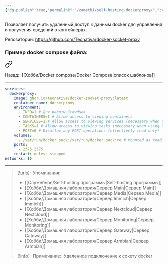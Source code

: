 ```yaml
---
{"dg-publish":true,"permalink":"/zametki/self-hosting-dockerproxy/","created":"2024-10-01 12:01","updated":"2024-10-06T00:17:24+03:00"}
---
```


Позволяет получить удаленный доступ к данным docker для управления и получения сведений о контейнерах.

Репозиторий: https://github.com/Tecnativa/docker-socket-proxy

### Пример docker compose файла:

<div class="transclusion internal-embed is-loaded"><a class="markdown-embed-link" href="/docker-compose/dockerproxy/" aria-label="Open link"><svg xmlns="http://www.w3.org/2000/svg" width="24" height="24" viewBox="0 0 24 24" fill="none" stroke="currentColor" stroke-width="2" stroke-linecap="round" stroke-linejoin="round" class="svg-icon lucide-link"><path d="M10 13a5 5 0 0 0 7.54.54l3-3a5 5 0 0 0-7.07-7.07l-1.72 1.71"></path><path d="M14 11a5 5 0 0 0-7.54-.54l-3 3a5 5 0 0 0 7.07 7.07l1.71-1.71"></path></svg></a><div class="markdown-embed">




Назад:: [[Хобби/Docker compose/Docker Compose\|список шаблонов]]

---

```yaml
services:
  dockerproxy:
    image: ghcr.io/tecnativa/docker-socket-proxy:latest
    container_name: dockerproxy
    environment:
	  - INFO=1 # Для работы Crowdsek
      - CONTAINERS=1 # Allow access to viewing containers
      - SERVICES=1 # Allow access to viewing services (necessary when using Docker Swarm)
      - TASKS=1 # Allow access to viewing tasks (necessary when using Docker Swarm)
      - POST=0 # Disallow any POST operations (effectively read-only)
    volumes:
      - /var/run/docker.sock:/var/run/docker.sock:ro # Mounted as read-only
    ports:
      - 2375:2375
    restart: unless-stopped
networks: {}

```


</div></div>


---
> [!urls]- Упоминания:
> - [[Служебное/Self-hosting программы\|Self-hosting программы]]
> - [[Хобби/Домашняя лаборатория/Сервер Main\|Сервер Main]]
> - [[Хобби/Домашняя лаборатория/Сервер Media\|Сервер Media]]
> - [[Хобби/Домашняя лаборатория/Сервер Immich\|Сервер Immich]]
> - [[Хобби/Домашняя лаборатория/Сервер Nextcloud\|Сервер Nextcloud]]
> - [[Хобби/Домашняя лаборатория/Сервер Monitoring\|Сервер Monitoring]]
> - [[Хобби/Домашняя лаборатория/Сервер Gateway\|Сервер Gateway]]
> - [[Хобби/Домашняя лаборатория/Сервер Armbian\|Сервер Armbian]]

> [!info]-
> Примечание:: Удаленное подключение к сокету docker
